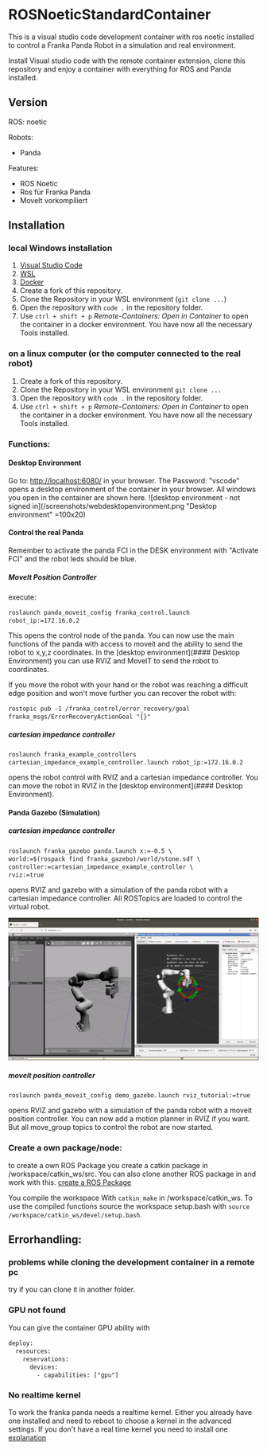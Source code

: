 # ROSNoeticStandardContainer

This is a visual studio code development container with ros noetic installed to control a Franka Panda Robot in a simulation and real environment. 

Install Visual studio code with the remote container extension, clone this repository and enjoy a container with everything for ROS and Panda installed. 

## Version

ROS: noetic


Robots: 
 - Panda

 Features:

 - ROS Noetic
 - Ros für Franka Panda
 - MoveIt vorkompiliert



## Installation

### local Windows installation
1. [Visual Studio Code](https://code.visualstudio.com/docs/remote/containers)
1. [WSL](https://learn.microsoft.com/de-de/windows/wsl/install)
2. [Docker](https://docs.docker.com/desktop/install/windows-install/)
3. Create a fork of this repository.
4. Clone the Repository in your WSL environment (`git clone ...`)
5. Open the repository with `code .` in the repository folder.
6. Use `ctrl + shift + p` *Remote-Containers: Open in Container* to open the container in a docker environment. You have now all the necessary Tools installed.

### on a linux computer (or the computer connected to the real robot)

1. Create a fork of this repository.
2. Clone the Repository in your WSL environment `git clone ...`
3. Open the repository with `code .` in the repository folder.
4. Use `ctrl + shift + p` *Remote-Containers: Open in Container* to open the container in a docker environment. You have now all the necessary Tools installed.

### Functions:

#### Desktop Environment
Go to: [http://localhost:6080/](http://localhost:6080/) in your browser. The Password: "vscode" opens a desktop environment of the container in your browser. All windows you open in the container are shown here.
![desktop environment - not signed in](/screenshots/webdesktopenvironment.png "Desktop environment" =100x20)


#### Control the real Panda
Remember to activate the panda FCI in the DESK environment with "Activate FCI" and the robot leds should be blue.

##### MoveIt Position Controller
execute: 

    roslaunch panda_moveit_config franka_control.launch robot_ip:=172.16.0.2

This opens the control node of the panda. You can now use the main functions of the panda with access to moveit and the ability to send the robot to x,y,z coordinates. In the [desktop environment](#### Desktop Environment) you can use RVIZ and MoveIT to send the robot to coordinates.

If you move the robot with your hand or the robot was reaching a difficult edge position and won't move further you can recover the robot with: 


    rostopic pub -1 /franka_control/error_recovery/goal franka_msgs/ErrorRecoveryActionGoal "{}"


##### cartesian impedance controller


    roslaunch franka_example_controllers cartesian_impedance_example_controller.launch robot_ip:=172.16.0.2

opens the robot control with RVIZ and a cartesian impedance controller. You can move the robot in RVIZ in the [desktop environment](#### Desktop Environment). 

#### Panda Gazebo (Simulation)

##### cartesian impedance controller


    roslaunch franka_gazebo panda.launch x:=-0.5 \
    world:=$(rospack find franka_gazebo)/world/stone.sdf \
    controller:=cartesian_impedance_example_controller \
    rviz:=true

opens RVIZ and gazebo with a simulation of the panda robot with a cartesian impedance controller. All ROSTopics are loaded to control the virtual robot.

![Gazebo RVIZ Sim](/screenshots/gazebocartesianrvizsim.png "Gazebo RVIZ Sim")

##### moveit position controller

    roslaunch panda_moveit_config demo_gazebo.launch rviz_tutorial:=true

opens RVIZ and gazebo with a simulation of the panda robot with a moveit position controller. You can now add a motion planner in RVIZ if you want. But all move_group topics to control the robot are now started.


### Create a own package/node: 

to create a own ROS Package you create a catkin package in /workspace/catkin_ws/src. You can also clone another ROS package in and work with this. [create a ROS Package](http://wiki.ros.org/ROS/Tutorials/CreatingPackage)

You compile the workspace With `catkin_make` in /workspace/catkin_ws. To use the compiled functions source the workspace setup.bash with `source /workspace/catkin_ws/devel/setup.bash`.


## Errorhandling:

### problems while cloning the development container in a remote pc
try if you can clone it in another folder. 


### GPU not found
You can give the container GPU ability with

    deploy:
      resources:
        reservations:
          devices:
            - capabilities: ["gpu"]


### No realtime kernel

To work the franka panda needs a realtime kernel. Either you already have one installed and need to reboot to choose a kernel in the advanced settings. If you don't have a real time kernel you need to install one [explanation](https://frankaemika.github.io/docs/installation_linux.html#setting-up-the-real-time-kernel)